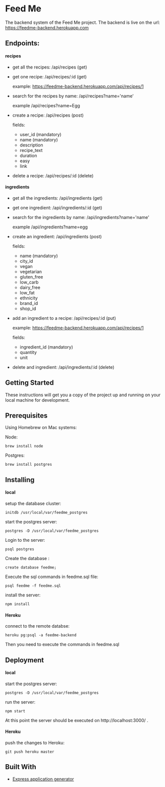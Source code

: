 # Feed Me

The backend system of the Feed Me project. The backend is live on the url:
https://feedme-backend.herokuapp.com

## Endpoints:

#### recipes

* get all the recipes: /api/recipes (get)

* get one recipe: /api/recipes/:id (get)

    example: https://feedme-backend.herokuapp.com/api/recipes/1
    
* search for the recipes by name: /api/recipes?name='name'

    example /api/recipes?name=Egg

* create a recipe: /api/recipes (post)

    fields: 
    * user_id (mandatory)
    * name (mandatory)
    * description
    * recipe_text
    * duration
    * easy
    * link
   
* delete a recipe: /api/recipes/:id (delete)

#### ingredients

* get all the ingredients: /api/ingredients (get)

* get one ingredient: /api/ingredients/:id (get)

* search for the ingredients by name: /api/ingredients?name='name'

    example /api/ingredients?name=egg

* create an ingredient: /api/ingredients (post)

    fields:
    * name (mandatory)
    * city_id
    * vegan
    * vegetarian
    * gluten_free
    * low_carb
    * dairy_free
    * low_fat
    * ethnicity
    * brand_id
    * shop_id
    
* add an ingredient to a recipe: /api/recipes/:id (put)

    example: https://feedme-backend.herokuapp.com/api/recipes/1
    
    fields:
    * ingredient_id (mandatory)
    * quantity
    * unit
    
* delete and ingredient: /api/ingredients/:id (delete)

## Getting Started

These instructions will get you a copy of the project up and running on your local machine for development.


## Prerequisites

Using Homebrew on Mac systems: 

Node:
    
    brew install node
    
Postgres:

    brew install postgres



## Installing

#### local

setup the database cluster: 

    initdb /usr/local/var/feedme_postgres
    
start the postgres server:

    postgres -D /usr/local/var/feedme_postgres
    
Login to the server:

    psql postgres

Create the database :

    create database feedme;
    
Execute the sql commands in feedme.sql file:

    psql feedme -f feedme.sql
    
install the server:

    npm install
    

#### Heroku

connect to the remote databse: 
    
    heroku pg:psql -a feedme-backend
    
Then you need to execute the commands in feedme.sql
    

## Deployment

#### local

start the postgres server:
    
    postgres -D /usr/local/var/feedme_postgres
    
run the server:

    npm start

At this point the server should be executed on http://localhost:3000/ .

#### Heroku

push the changes to Heroku:

    git push heroku master


## Built With

* [Express application generator](https://expressjs.com/en/starter/generator.html)
